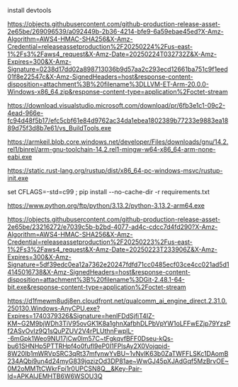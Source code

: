 install devtools

https://objects.githubusercontent.com/github-production-release-asset-2e65be/269096539/a092449b-2b36-4214-bfe9-6a59ebae45ed?X-Amz-Algorithm=AWS4-HMAC-SHA256&X-Amz-Credential=releaseassetproduction%2F20250224%2Fus-east-1%2Fs3%2Faws4_request&X-Amz-Date=20250224T032732Z&X-Amz-Expires=300&X-Amz-Signature=0238d17dd02a898713036b9d57aa2c293ecd12661ba751c9f1eed01f8e22547c&X-Amz-SignedHeaders=host&response-content-disposition=attachment%3B%20filename%3DLLVM-ET-Arm-20.0.0-Windows-x86_64.zip&response-content-type=application%2Foctet-stream

https://download.visualstudio.microsoft.com/download/pr/6fb3e1c1-09c2-4ead-966e-fc94d48f5b17/efc5cbf61e84d9762ac34da1ebea1802389b77233e9883ea1889d75f3d8b7e61/vs_BuildTools.exe

https://armkeil.blob.core.windows.net/developer/Files/downloads/gnu/14.2.rel1/binrel/arm-gnu-toolchain-14.2.rel1-mingw-w64-x86_64-arm-none-eabi.exe

https://static.rust-lang.org/rustup/dist/x86_64-pc-windows-msvc/rustup-init.exe


set CFLAGS=-std=c99 ; pip install --no-cache-dir -r requirements.txt

https://www.python.org/ftp/python/3.13.2/python-3.13.2-arm64.exe

https://objects.githubusercontent.com/github-production-release-asset-2e65be/23216272/e7039c5b-b2bd-4077-ad4c-cdcc7d4fd290?X-Amz-Algorithm=AWS4-HMAC-SHA256&X-Amz-Credential=releaseassetproduction%2F20250223%2Fus-east-1%2Fs3%2Faws4_request&X-Amz-Date=20250223T233906Z&X-Amz-Expires=300&X-Amz-Signature=5df39edc0ea12a7362e20247fdfd71cc0485ecf03ce4cc021ad5d14145016738&X-Amz-SignedHeaders=host&response-content-disposition=attachment%3B%20filename%3DGit-2.48.1-64-bit.exe&response-content-type=application%2Foctet-stream

https://d1fmewm8udj8en.cloudfront.net/qualcomm_ai_engine_direct.2.31.0.250130.Windows-AnyCPU.exe?Expires=1740379326&Signature=henlFDdSjfiT4IZ-KM~G2M9bjWDh3TiV95ovGK1K8a1ghnXafbhDLPbVpYW1oLFFwEZjp79YzsPf2ASvOvIz9Q1sQuPZUV2V4rPLUthnFwplL--6mGpk1Weo9NU17jCw0lm57C~tFgkqvfBFF0Dseu-kQs-bu61SHNHp5PTTRHpf4o0fufl9eP0I1FPlsAy2X0Vojqpid-8W20Ib1mWRVpSRC3qRt37mfynwYvBU~1vNvlK63b0ZaTWFFLSKc1DAomB234AQbi9un4d24myG839jqzizOd3DP81ae~WwGJ45pXJAdGqf5MzBrvOE~0M2oMMTtCWkrFpi1r0UPCSN8Q__&Key-Pair-Id=APKAIJEMHTB6W6WSOU3Q